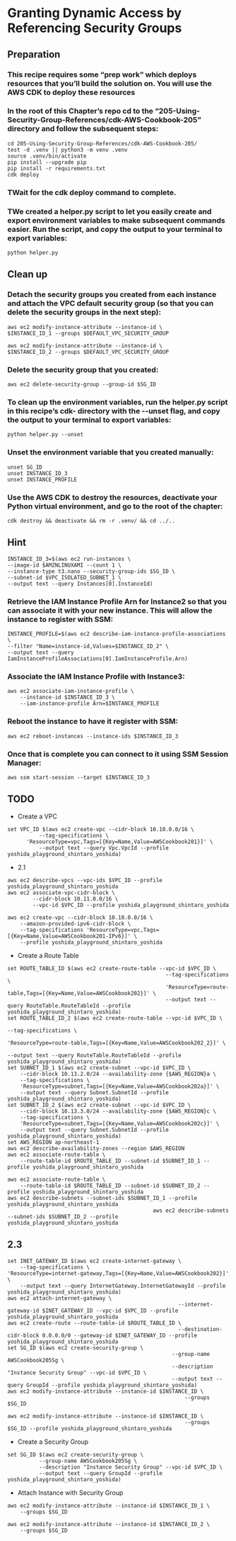 # Granting Dynamic Access by Referencing Security Groups
## Preparation
### This recipe requires some “prep work” which deploys resources that you’ll build the solution on. You will use the AWS CDK to deploy these resources 

### In the root of this Chapter’s repo cd to the “205-Using-Security-Group-References/cdk-AWS-Cookbook-205” directory and follow the subsequent steps: 

```
cd 205-Using-Security-Group-References/cdk-AWS-Cookbook-205/
test -d .venv || python3 -m venv .venv
source .venv/bin/activate
pip install --upgrade pip
pip install -r requirements.txt
cdk deploy
```

### TWait for the cdk deploy command to complete. 

### TWe created a helper.py script to let you easily create and export environment variables to make subsequent commands easier. Run the script, and copy the output to your terminal to export variables:

`python helper.py`



## Clean up 
### Detach the security groups you created from each instance and attach the VPC default security group (so that you can delete the security groups in the next step):

```
aws ec2 modify-instance-attribute --instance-id \
$INSTANCE_ID_1 --groups $DEFAULT_VPC_SECURITY_GROUP

aws ec2 modify-instance-attribute --instance-id \
$INSTANCE_ID_2 --groups $DEFAULT_VPC_SECURITY_GROUP
```

### Delete the security group that you created:

```
aws ec2 delete-security-group --group-id $SG_ID
```

### To clean up the environment variables, run the helper.py script in this recipe’s cdk- directory with the --unset flag, and copy the output to your terminal to export variables:

`python helper.py --unset`

### Unset the environment variable that you created manually:

```
unset SG_ID
unset INSTANCE_ID_3
unset INSTANCE_PROFILE
```

### Use the AWS CDK to destroy the resources, deactivate your Python virtual environment, and go to the root of the chapter:

`cdk destroy && deactivate && rm -r .venv/ && cd ../..`

## Hint
```
INSTANCE_ID_3=$(aws ec2 run-instances \
--image-id $AMZNLINUXAMI --count 1 \
--instance-type t3.nano --security-group-ids $SG_ID \
--subnet-id $VPC_ISOLATED_SUBNET_1 \
--output text --query Instances[0].InstanceId)
```

### Retrieve the IAM Instance Profile Arn for Instance2 so that you can associate it with your new instance. This will allow the instance to register with SSM:

```
INSTANCE_PROFILE=$(aws ec2 describe-iam-instance-profile-associations \
--filter "Name=instance-id,Values=$INSTANCE_ID_2" \
--output text --query IamInstanceProfileAssociations[0].IamInstanceProfile.Arn)
```

### Associate the IAM Instance Profile with Instance3:

```
aws ec2 associate-iam-instance-profile \
    --instance-id $INSTANCE_ID_3 \
    --iam-instance-profile Arn=$INSTANCE_PROFILE
```

### Reboot the instance to have it register with SSM:

`aws ec2 reboot-instances --instance-ids $INSTANCE_ID_3`

### Once that is complete you can connect to it using SSM Session Manager:

`aws ssm start-session --target $INSTANCE_ID_3`

## TODO 
- Create a VPC
```
set VPC_ID $(aws ec2 create-vpc --cidr-block 10.10.0.0/16 \
          --tag-specifications \
      'ResourceType=vpc,Tags=[{Key=Name,Value=AWSCookbook201}]' \
          --output text --query Vpc.VpcId --profile yoshida_playground_shintaro_yoshida)
```
- 2.1 
```
aws ec2 describe-vpcs --vpc-ids $VPC_ID --profile yoshida_playground_shintaro_yoshida
aws ec2 associate-vpc-cidr-block \
        --cidr-block 10.11.0.0/16 \
        --vpc-id $VPC_ID --profile yoshida_playground_shintaro_yoshida

aws ec2 create-vpc --cidr-block 10.10.0.0/16 \
    --amazon-provided-ipv6-cidr-block \
    --tag-specifications 'ResourceType=vpc,Tags=[{Key=Name,Value=AWSCookbook201-IPv6}]' \
    --profile yoshida_playground_shintaro_yoshida
```

- Create a Route Table 
```
set ROUTE_TABLE_ID $(aws ec2 create-route-table --vpc-id $VPC_ID \
                                                  --tag-specifications \
                                                  'ResourceType=route-table,Tags=[{Key=Name,Value=AWSCookbook202}]' \
                                                  --output text --query RouteTable.RouteTableId --profile yoshida_playground_shintaro_yoshida)
set ROUTE_TABLE_ID_2 $(aws ec2 create-route-table --vpc-id $VPC_ID \
                                                                                                --tag-specifications \
                                                                                                'ResourceType=route-table,Tags=[{Key=Name,Value=AWSCookbook202_2}]' \
                                                                                                --output text --query RouteTable.RouteTableId --profile yoshida_playground_shintaro_yoshida)
set SUBNET_ID_1 $(aws ec2 create-subnet --vpc-id $VPC_ID \
    --cidr-block 10.13.2.0/24 --availability-zone {$AWS_REGION}a \
    --tag-specifications \
    'ResourceType=subnet,Tags=[{Key=Name,Value=AWSCookbook202a}]' \
    --output text --query Subnet.SubnetId --profile yoshida_playground_shintaro_yoshida)
set SUBNET_ID_2 $(aws ec2 create-subnet --vpc-id $VPC_ID \
    --cidr-block 10.13.3.0/24 --availability-zone {$AWS_REGION}c \
    --tag-specifications \
    'ResourceType=subnet,Tags=[{Key=Name,Value=AWSCookbook202c}]' \
    --output text --query Subnet.SubnetId --profile yoshida_playground_shintaro_yoshida)
set AWS_REGION ap-northeast-1
aws ec2 describe-availability-zones --region $AWS_REGION
aws ec2 associate-route-table \
    --route-table-id $ROUTE_TABLE_ID --subnet-id $SUBNET_ID_1 --profile yoshida_playground_shintaro_yoshida

aws ec2 associate-route-table \
    --route-table-id $ROUTE_TABLE_ID --subnet-id $SUBNET_ID_2 --profile yoshida_playground_shintaro_yoshida
aws ec2 describe-subnets --subnet-ids $SUBNET_ID_1 --profile yoshida_playground_shintaro_yoshida
                                              aws ec2 describe-subnets --subnet-ids $SUBNET_ID_2 --profile yoshida_playground_shintaro_yoshida
```

## 2.3 
```
set INET_GATEWAY_ID $(aws ec2 create-internet-gateway \
    --tag-specifications \
'ResourceType=internet-gateway,Tags=[{Key=Name,Value=AWSCookbook202}]' \
    --output text --query InternetGateway.InternetGatewayId --profile yoshida_playground_shintaro_yoshida)
aws ec2 attach-internet-gateway \
                                                      --internet-gateway-id $INET_GATEWAY_ID --vpc-id $VPC_ID --profile yoshida_playground_shintaro_yoshida
aws ec2 create-route --route-table-id $ROUTE_TABLE_ID \
                                                      --destination-cidr-block 0.0.0.0/0 --gateway-id $INET_GATEWAY_ID --profile yoshida_playground_shintaro_yoshida
set SG_ID $(aws ec2 create-security-group \
                                                    --group-name AWSCookbook205Sg \
                                                    --description "Instance Security Group" --vpc-id $VPC_ID \
                                                    --output text --query GroupId --profile yoshida_playground_shintaro_yoshida)
aws ec2 modify-instance-attribute --instance-id $INSTANCE_ID \
                                                        --groups $SG_ID

aws ec2 modify-instance-attribute --instance-id $INSTANCE_ID \
                                                        --groups $SG_ID --profile yoshida_playground_shintaro_yoshida
```



- Create a Security Group
```
set SG_ID $(aws ec2 create-security-group \
          --group-name AWSCookbook205Sg \
          --description "Instance Security Group" --vpc-id $VPC_ID \
          --output text --query GroupId --profile yoshida_playground_shintaro_yoshida)
```
- Attach Instance with Security Group 
```
aws ec2 modify-instance-attribute --instance-id $INSTANCE_ID_1 \
    --groups $SG_ID

aws ec2 modify-instance-attribute --instance-id $INSTANCE_ID_2 \
    --groups $SG_ID
```
